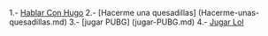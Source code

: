 [//]: # (por: Juan Hernandez)
[//]: # (agregar la historia, para ir a: hablar con hugo)	
[//]: # (hacerme unas quesadillas)
[//]: # ()	
[//]: # (jugar lol)	


1.- [Hablar Con Hugo](hablar-con-hugo.md)
2.- [Hacerme una quesadillas] (Hacerme-unas-quesadillas.md)
3.- [jugar PUBG] (jugar-PUBG.md)
4.- [Jugar Lol](jugar-lol.md)
